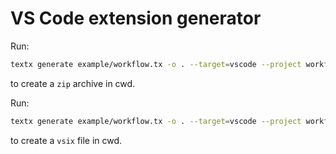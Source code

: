 # VS Code extension generator

Run:

```bash
textx generate example/workflow.tx -o . --target=vscode --project workflow
```

to create a `zip` archive in cwd.

Run:

```bash
textx generate example/workflow.tx -o . --target=vscode --project workflow --vsix True
```

to create a `vsix` file in cwd.
